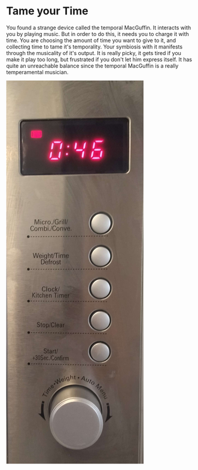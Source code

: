 # Tame your Time

You found a strange device called the temporal MacGuffin. It interacts with you by playing music. But in order to do this, it needs you to charge it with time. You are choosing the amount of time you want to give to it, and collecting time to tame it's temporality. Your symbiosis with it manifests through the musicality of it's output. It is really picky, it gets tired if you make it play too long, but frustrated if you don't let him express itself.  It has quite an unreachable balance since the temporal MacGuffin is a really temperamental musician.

![interface](img/interface.jpg)